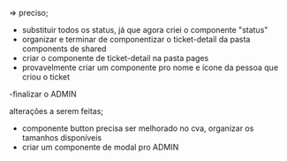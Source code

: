 => preciso;

- substituir todos os status, já que agora criei o componente "status"
- organizar e terminar de componentizar o ticket-detail da pasta components de shared
- criar o componente de ticket-detail na pasta pages
- provavelmente criar um componente pro nome e ícone da pessoa que criou o ticket

-finalizar o ADMIN

alterações a serem feitas;

- componente button precisa ser melhorado no cva, organizar os tamanhos disponíveis
- criar um componente de modal pro ADMIN

